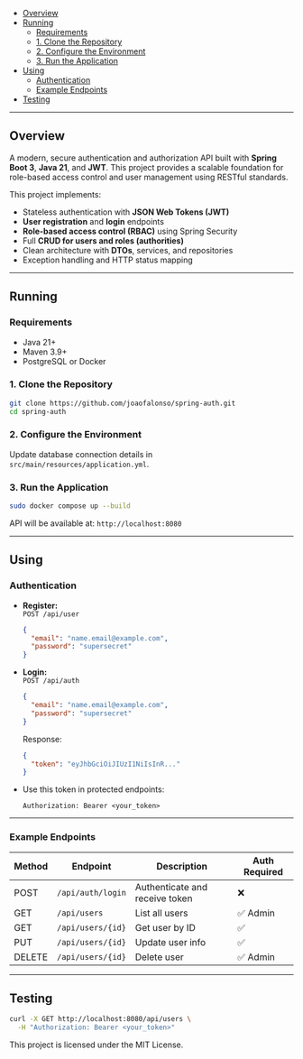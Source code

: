 - [Overview](#overview)
- [Running](#running)
  - [Requirements](#requirements)
  - [1. Clone the Repository](#1-clone-the-repository)
  - [2. Configure the Environment](#2-configure-the-environment)
  - [3. Run the Application](#3-run-the-application)
- [Using](#using)
  - [Authentication](#authentication)
  - [Example Endpoints](#example-endpoints)
- [Testing](#testing)

---

## Overview
A modern, secure authentication and authorization API built with **Spring Boot 3**, **Java 21**, and **JWT**. This project provides a scalable foundation for role-based access control and user management using RESTful standards.

This project implements:

- Stateless authentication with **JSON Web Tokens (JWT)**
- **User registration** and **login** endpoints
- **Role-based access control (RBAC)** using Spring Security
- Full **CRUD for users and roles (authorities)**
- Clean architecture with **DTOs**, services, and repositories
- Exception handling and HTTP status mapping

---

## Running

### Requirements

- Java 21+
- Maven 3.9+
- PostgreSQL or Docker

### 1. Clone the Repository

```bash
git clone https://github.com/joaofalonso/spring-auth.git
cd spring-auth
```

### 2. Configure the Environment

Update database connection details in `src/main/resources/application.yml`.



### 3. Run the Application

```bash
sudo docker compose up --build
```

API will be available at: `http://localhost:8080`

---

## Using

### Authentication

- **Register:**  
  `POST /api/user`

  ```json
  {
    "email": "name.email@example.com",
    "password": "supersecret"
  }
  ```

- **Login:**  
  `POST /api/auth`

  ```json
  {
    "email": "name.email@example.com",
    "password": "supersecret"
  }
  ```

  Response:
  ```json
  {
    "token": "eyJhbGciOiJIUzI1NiIsInR..."
  }
  ```

- Use this token in protected endpoints:
  ```
  Authorization: Bearer <your_token>
  ```

---

### Example Endpoints

| Method | Endpoint                | Description                      | Auth Required |
|--------|-------------------------|----------------------------------|---------------|
| POST   | `/api/auth/login`       | Authenticate and receive token   | ❌            |
| GET    | `/api/users`            | List all users                   | ✅ Admin      |
| GET    | `/api/users/{id}`       | Get user by ID                   | ✅            |
| PUT    | `/api/users/{id}`       | Update user info                 | ✅            |
| DELETE | `/api/users/{id}`       | Delete user                      | ✅ Admin      |


---

## Testing


```bash
curl -X GET http://localhost:8080/api/users \
  -H "Authorization: Bearer <your_token>"
```


This project is licensed under the MIT License.

```
